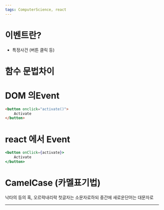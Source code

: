 ```yaml
---
tags: ComputerScience, react
---
```

# 이벤트란?

- 특정사건 (버튼 클릭 등)

# 함수 문법차이
# DOM 의Event

``` HTML
<button onclick="activate()">
    Activate
</button>
```

# react 에서 Event

``` jsx
<button onClick={activate}>
	Activate
</button>
```


# CamelCase (카멜표기법)

낙타의 등의 혹, 오르락내리락
첫글자는 소문자로하되 중간에 새로운단어는 대문자로

--------------------

